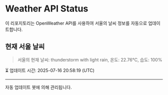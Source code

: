 
# Weather API Status

이 리포지토리는 OpenWeather API를 사용하여 서울의 날씨 정보를 자동으로 업데이트합니다.

## 현재 서울 날씨
> 서울의 현재 날씨: thunderstorm with light rain, 온도: 22.76°C, 습도: 100%

⏳ 업데이트 시간: 2025-07-16 20:58:19 (UTC)

---
자동 업데이트 봇에 의해 관리됩니다.

